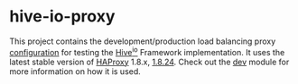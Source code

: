 # hive-io-proxy
This project contains the development/production load balancing proxy [configuration](./haproxy.cfg) for testing the [Hive<sup>io</sup>](https://hiveframework.io/) Framework implementation. It uses the latest stable version of [HAProxy](http://www.haproxy.org/) 1.8.x, [1.8.24](https://hub.docker.com/_/haproxy/). Check out the [dev](https://github.com/fnalabs/hive-io-dev) module for more information on how it is used.
